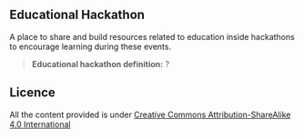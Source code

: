 ## Educational Hackathon

A place to share and build resources related to education inside hackathons to encourage learning during these events.

> **Educational hackathon definition:** ?

## Licence

All the content provided is under [Creative Commons Attribution-ShareAlike 4.0 International](https://creativecommons.org/licenses/by-sa/4.0/deed.en)
